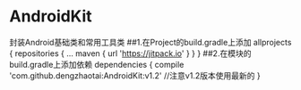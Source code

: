 # AndroidKit
封装Android基础类和常用工具类
##1.在Project的build.gradle上添加
	allprojects {
		repositories {
			...
			maven { url 'https://jitpack.io' }
		}
	}
##2.在模块的build.gradle上添加依赖
	dependencies {
	        compile 'com.github.dengzhaotai:AndroidKit:v1.2'  //注意v1.2版本使用最新的
	}
